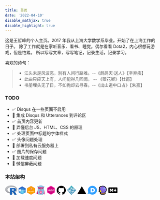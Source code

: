 ```yaml
---
title: 首页
date: '2022-04-10'
disable_mathjax: true
disable_highlight: true
---
```


这是王哲峰的个人主页。2017 年我从上海大学数学系毕业。开始了在上海工作的日子。
除了工作就是在家听音乐、看书、睡觉。偶尔看看 Dota2，内心很想玩游戏，但是怕累。
所以写写文章，写写笔记，记录生活，记录学习。

喜欢的诗句：

> * 江头未是风波恶，别有人间行路难。--《鹧鸪天·送人》【辛弃疾】
> * 此曲只应天上有，人间能得几回闻。 -- 《赠花卿》【杜甫】
> * 书册埋头无了日，不如抛却去寻春。--《出山道中口占》【朱熹】


<!-- 喜欢的一段视频： -->
<!-- <div class="plyr__video-embed" id="player" width="100%">
  <iframe
    src="https://www.youtube.com/embed/bTqVqk7FSmY?origin=https://plyr.io&amp;iv_load_policy=3&amp;modestbranding=1&amp;playsinline=1&amp;showinfo=0&amp;rel=0&amp;enablejsapi=1"
    allowfullscreen
    allowtransparency
    allow="autoplay"
    width="100%"
    height="400px"
  ></iframe>
</div> -->

<!-- 喜欢的一张图片：
<image src="images/background.jpg" width="100%" height="350px"> -->

### TODO

- :white_check_mark: Disqus 在一些页面不启用
- :black_square_button: 集成 Disqus 和 Utterances 到评论区
- :white_check_mark: 首页内容更新
- :black_square_button: 弄懂后台 JS、HTML、CSS 的原理
- :white_check_mark: 处理页面中标题的字体样式
- :white_check_mark: 头像问题处理
- :black_square_button: 部署到私有云服务器上
- :white_check_mark: 图片的保存问题
- :black_square_button: 加载速度问题
- :black_square_button: 微信屏蔽问题

### 本站架构

[<img src="images/Rlogo.svg" width="8%" />](https://www.r-project.org/) [<img src="images/RStudio.svg" width="5%" />](https://www.rstudio.com/) [<img src="images/blogdown.svg" width="5%" />](https://github.com/rstudio/blogdown) [<img src="images/gopher-hero.svg" width="6%">](https://gohugo.io/) [<img src="images/hugothemes.png" width="6%">](https://github.com/yihui/hugo-ivy) [<img src="images/github.svg" width="6%" />](https://github.com) [<img src="images/netlify-icon.svg" width="6%" />](https://www.netlify.com/) [<img src="images/vercel.svg" width="6%" />](https://vercel.com/) [<img src="images/disqus-icon.svg" width="6%">](https://disqus.com/) [<img src="images/utterances-300.png" width="6%">](https://utteranc.es/) [<img src="images/markdown.svg" width="6%" />](https://daringfireball.net/projects/markdown/syntax)
